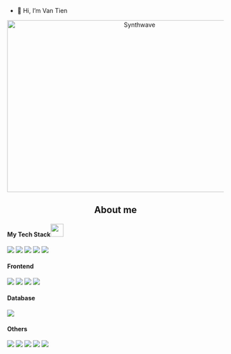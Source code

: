 - 👋 Hi, I’m Van Tien
<!---
nvantien/nvantien is a ✨ special ✨ repository because its `README.md` (this file) appears on your GitHub profile.
You can click the Preview link to take a look at your changes.
--->
<p align="center"><img src="https://thumbs.gfycat.com/GoodnaturedFondGaur-size_restricted.gif" alt="Synthwave" height="400" width="600"</p>
<h2 align="center">About me</h2>
<p>
 
</p>

 <h4>My Tech Stack<img src="https://media.giphy.com/media/WUlplcMpOCEmTGBtBW/giphy.gif" width="30"> </h4>
<p>
  <img src="http://img.shields.io/badge/-Java-007396?style=flat-square&logo=java&logoColor=ffffff">
  <img src="https://img.shields.io/badge/-Python-blue?style=flat-square">
  <img src="https://img.shields.io/badge/-C%2B%2B-green?style=flat-square&logo=java&logoColor=ffffff">
  <img src="https://img.shields.io/badge/-C%23-brightgreen?style=flat-square&logo=java&logoColor=ffffff">
  <img src="http://img.shields.io/badge/-Android-3DDC84?style=flat-square&logo=android&logoColor=ffffff">
  
</p>
 <h4>Frontend</h4>
 <p>
  <img src="https://img.shields.io/badge/-HTML5-%23E44D27?style=flat-square&logo=html5&logoColor=ffffff">
  <img src="https://img.shields.io/badge/-CSS3-%231572B6?style=flat-square&logo=css3">
  <img src="https://img.shields.io/badge/-JavaScript-%23F7DF1C?style=flat-square&logo=javascript&logoColor=000000&labelColor=%23F7DF1C&color=%23FFCE5A">
  <img src="http://img.shields.io/badge/-Abode%20Photoshop-26C9FF?style=flat-square&logo=adobe-photoshop&logoColor=ffffff">
</p>
 <h4>Database</h4>
 <p>
  <img src="http://img.shields.io/badge/-MS%20SQL%20Server-CC2927?style=flat-square&logo=microsoft-sql-server&logoColor=ffffff"
 </p>
 <h4>Others</h4>
  <p>
  <img src="https://img.shields.io/badge/-Git-%23F05032?style=flat-square&logo=git&logoColor=%23ffffff">
  <img src="https://img.shields.io/badge/-GitHub-181717?style=flat-square&logo=github">
  <img src="http://img.shields.io/badge/-VS%20Code-007ACC?style=flat-square&logo=visual-studio-code&logoColor=ffffff">
  <img src="http://img.shields.io/badge/-Android%20Studio-3DDC84?style=flat-square&logo=android-studio&logoColor=ffffff">
  <img src="http://img.shields.io/badge/-Windows-0078D6?style=flat-square&logo=windows&logoColor=ffffff">
 </p>
